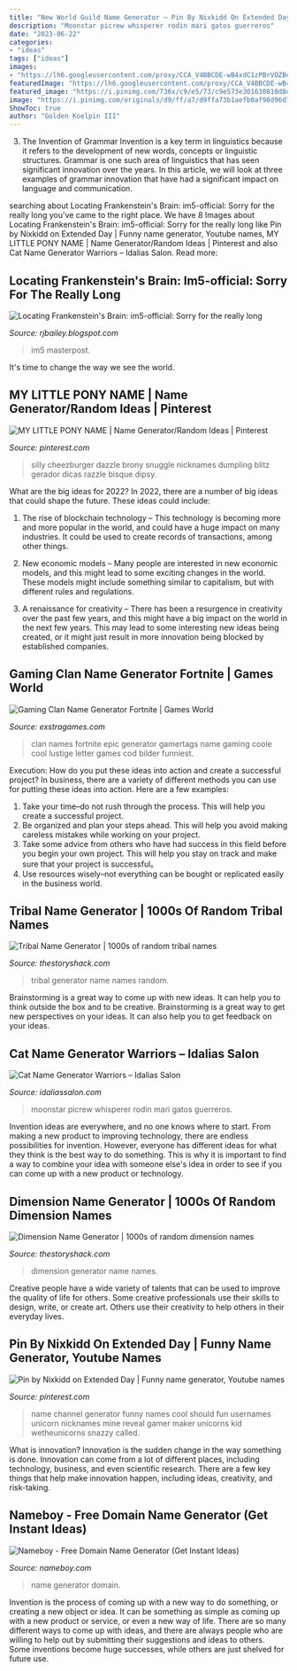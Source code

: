```yaml
---
title: "New World Guild Name Generator ~ Pin By Nixkidd On Extended Day"
description: "Moonstar picrew whisperer rodin mari gatos guerreros"
date: "2023-06-22"
categories:
- "ideas"
tags: ["ideas"]
images:
- "https://lh6.googleusercontent.com/proxy/CCA_V4BBCDE-wB4xdC1zPBrVOZBq2GBsCZslu5EL4R5QI4NwGRBmPONrQAVYpekDUTlGDHKlbGAhO39wUdsHnkiTkws8DGtq2e6_Dxi2LyBPtB5_HQqQYgdJY14c1o6XufS6-KYI_nsDwYUcZ3XmiUptzQ=w1200-h630-p-k-no-nu"
featuredImage: "https://lh6.googleusercontent.com/proxy/CCA_V4BBCDE-wB4xdC1zPBrVOZBq2GBsCZslu5EL4R5QI4NwGRBmPONrQAVYpekDUTlGDHKlbGAhO39wUdsHnkiTkws8DGtq2e6_Dxi2LyBPtB5_HQqQYgdJY14c1o6XufS6-KYI_nsDwYUcZ3XmiUptzQ=w1200-h630-p-k-no-nu"
featured_image: "https://i.pinimg.com/736x/c9/e5/73/c9e573e301630810d8d192cc39baf7d0.jpg"
image: "https://i.pinimg.com/originals/d9/ff/a7/d9ffa73b1aefb0af98d96d7dbf2dbc9e.jpg"
ShowToc: true
author: "Golden Koelpin III"
---
```



3. The Invention of Grammar
Invention is a key term in linguistics because it refers to the development of new words, concepts or linguistic structures. Grammar is one such area of linguistics that has seen significant innovation over the years. In this article, we will look at three examples of grammar innovation that have had a significant impact on language and communication.

	

		
searching about Locating Frankenstein&#039;s Brain: im5-official: Sorry for the really long you've came to the right place. We have 8 Images about Locating Frankenstein&#039;s Brain: im5-official: Sorry for the really long like Pin by Nixkidd on Extended Day | Funny name generator, Youtube names, MY LITTLE PONY NAME | Name Generator/Random Ideas | Pinterest and also Cat Name Generator Warriors – Idalias Salon. Read more:
		
    
## Locating Frankenstein&#039;s Brain: Im5-official: Sorry For The Really Long

<img loading=lazy src="https://lh6.googleusercontent.com/proxy/CCA_V4BBCDE-wB4xdC1zPBrVOZBq2GBsCZslu5EL4R5QI4NwGRBmPONrQAVYpekDUTlGDHKlbGAhO39wUdsHnkiTkws8DGtq2e6_Dxi2LyBPtB5_HQqQYgdJY14c1o6XufS6-KYI_nsDwYUcZ3XmiUptzQ=w1200-h630-p-k-no-nu" onerror="this.onerror=null;this.src='https://tse2.mm.bing.net/th?id=OIP.LtYcGnYbR2moa_P_An29ugHaFQ&amp;pid=15.1';" alt="Locating Frankenstein&#039;s Brain: im5-official: Sorry for the really long">

_Source: rjbailey.blogspot.com_

>im5 masterpost. 

	

It's time to change the way we see the world.

    
## MY LITTLE PONY NAME | Name Generator/Random Ideas | Pinterest

<img loading=lazy src="https://s-media-cache-ak0.pinimg.com/736x/4c/97/40/4c97402da1d7245c02d985dd7b3d7d4f.jpg" onerror="this.onerror=null;this.src='https://tse4.mm.bing.net/th?id=OIP._TzaAx9Y0j3xcNxeJRJVpwHaKy&amp;pid=15.1';" alt="MY LITTLE PONY NAME | Name Generator/Random Ideas | Pinterest">

_Source: pinterest.com_

>silly cheezburger dazzle brony snuggle nicknames dumpling blitz gerador dicas razzle bisque dipsy. 

	

What are the big ideas for 2022?
In 2022, there are a number of big ideas that could shape the future. These ideas could include:
1. The rise of blockchain technology – This technology is becoming more and more popular in the world, and could have a huge impact on many industries. It could be used to create records of transactions, among other things.

2. New economic models – Many people are interested in new economic models, and this might lead to some exciting changes in the world. These models might include something similar to capitalism, but with different rules and regulations.

3. A renaissance for creativity – There has been a resurgence in creativity over the past few years, and this might have a big impact on the world in the next few years. This may lead to some interesting new ideas being created, or it might just result in more innovation being blocked by established companies.

    
## Gaming Clan Name Generator Fortnite | Games World

<img loading=lazy src="https://i0.wp.com/i.ytimg.com/vi/B9qc87fxA14/maxresdefault.jpg?resize=680%2C383&amp;ssl=1" onerror="this.onerror=null;this.src='https://tse3.mm.bing.net/th?id=OIP.rJPNKa4BZpRuJvZ42p-ZcwHaEK&amp;pid=15.1';" alt="Gaming Clan Name Generator Fortnite | Games World">

_Source: exstragames.com_

>clan names fortnite epic generator gamertags name gaming coole cool lustige letter games cod bilder funniest. 

	

Execution: How do you put these ideas into action and create a successful project?
In business, there are a variety of different methods you can use for putting these ideas into action. Here are a few examples:
1. Take your time–do not rush through the process. This will help you create a successful project.
2. Be organized and plan your steps ahead. This will help you avoid making careless mistakes while working on your project.
3. Take some advice from others who have had success in this field before you begin your own project. This will help you stay on track and make sure that your project is successful。
4. Use resources wisely–not everything can be bought or replicated easily in the business world.

    
## Tribal Name Generator | 1000s Of Random Tribal Names

<img loading=lazy src="https://cdn.glitch.com/9322a585-38f1-4b3e-a05b-deda204323d6/tribal-name-generator.png" onerror="this.onerror=null;this.src='https://tse2.mm.bing.net/th?id=OIP.xzvD1JEynI5qjN2YCuvdGAHaLH&amp;pid=15.1';" alt="Tribal Name Generator | 1000s of random tribal names">

_Source: thestoryshack.com_

>tribal generator name names random. 

	

Brainstorming is a great way to come up with new ideas. It can help you to think outside the box and to be creative. Brainstorming is a great way to get new perspectives on your ideas. It can also help you to get feedback on your ideas.

    
## Cat Name Generator Warriors – Idalias Salon

<img loading=lazy src="https://i.pinimg.com/originals/d9/ff/a7/d9ffa73b1aefb0af98d96d7dbf2dbc9e.jpg" onerror="this.onerror=null;this.src='https://tse3.mm.bing.net/th?id=OIP.wrhunNOXdpPs8midejQsjAHaHa&amp;pid=15.1';" alt="Cat Name Generator Warriors – Idalias Salon">

_Source: idaliassalon.com_

>moonstar picrew whisperer rodin mari gatos guerreros. 

	

Invention ideas are everywhere, and no one knows where to start. From making a new product to improving technology, there are endless possibilities for invention. However, everyone has different ideas for what they think is the best way to do something. This is why it is important to find a way to combine your idea with someone else's idea in order to see if you can come up with a new product or technology.

    
## Dimension Name Generator | 1000s Of Random Dimension Names

<img loading=lazy src="https://cdn.glitch.com/9322a585-38f1-4b3e-a05b-deda204323d6/dimension-name-generator.png" onerror="this.onerror=null;this.src='https://tse3.mm.bing.net/th?id=OIP.yIbrmnXhksT2Nr-7WSt6kwHaLH&amp;pid=15.1';" alt="Dimension Name Generator | 1000s of random dimension names">

_Source: thestoryshack.com_

>dimension generator name names. 

	

Creative people have a wide variety of talents that can be used to improve the quality of life for others. Some creative professionals use their skills to design, write, or create art. Others use their creativity to help others in their everyday lives.

    
## Pin By Nixkidd On Extended Day | Funny Name Generator, Youtube Names

<img loading=lazy src="https://i.pinimg.com/736x/c9/e5/73/c9e573e301630810d8d192cc39baf7d0.jpg" onerror="this.onerror=null;this.src='https://tse4.mm.bing.net/th?id=OIP.oq6Ci45rM13Z254gRFgF0QHaI8&amp;pid=15.1';" alt="Pin by Nixkidd on Extended Day | Funny name generator, Youtube names">

_Source: pinterest.com_

>name channel generator funny names cool should fun usernames unicorn nicknames mine reveal gamer maker unicorns kid wetheunicorns snazzy called. 

	

What is innovation?
Innovation is the sudden change in the way something is done. Innovation can come from a lot of different places, including technology, business, and even scientific research. There are a few key things that help make innovation happen, including ideas, creativity, and risk-taking.

    
## Nameboy - Free Domain Name Generator (Get Instant Ideas)

<img loading=lazy src="https://www.nameboy.com/wp-content/uploads/2020/03/nameboy-og.png" onerror="this.onerror=null;this.src='https://tse3.mm.bing.net/th?id=OIP.8dD8OwaYmkuJ-uGVM7uqbQHaET&amp;pid=15.1';" alt="Nameboy - Free Domain Name Generator (Get Instant Ideas)">

_Source: nameboy.com_

>name generator domain. 

	

Invention is the process of coming up with a new way to do something, or creating a new object or idea. It can be something as simple as coming up with a new product or service, or even a new way of life. There are so many different ways to come up with ideas, and there are always people who are willing to help out by submitting their suggestions and ideas to others. Some inventions become huge successes, while others are just shelved for future use.

